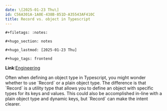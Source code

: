 ```yaml
---
date: \[2025-01-23 Thu\]
id: C56A301A-1A0E-438B-851D-A35543AF410C
title: Record vs. object in Typescript
---
```


```{=org}
#+filetags: :notes:
```
```{=org}
#+hugo_section: notes
```
```{=org}
#+hugo_lastmod: [2025-01-23 Thu]
```
```{=org}
#+hugo_tags: frontend 
```
**Link**:[Engineering](id:CC58D5BD-1B6F-4464-AFC2-C805ED1B425D)

Often when defining an object type in Typescript, you might wonder
whether to use \`Record\` or a plain object type. The difference is that
\`Record\` is a utility type that allows you to define an object with
specific types for its keys and values. This could also be accomplished
in-line with a plain object type and dynamic keys, but \`Record\` can
make the intent clearer.
